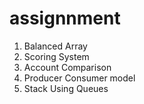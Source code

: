 # assignnment

1. Balanced Array
2. Scoring System
3. Account Comparison
4. Producer Consumer model
5. Stack Using Queues
